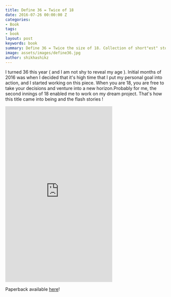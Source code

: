 ```yaml
---
title: Define 36 = Twice of 18
date: 2016-07-26 00:00:00 Z
categories:
- Book
tags:
- book
layout: post
keywords: book
summary: Define 36 = Twice the size of 18. Collection of short"est" stories
image: assets/images/define36.jpg
author: shikhashikz
---
```


 I turned 36 this year ( and I am not shy to reveal my age ). Initial months of 2016 was when I decided that it's high time that I put my personal goal into action, and I started working on this piece. When you are 18, you are free to take your decisions and venture into a new horizon.Probably for me, the second innings of 18 enabled me to work on my dream project. 
That's how this title came into being and the flash stories !

<iframe type="text/html" width="336" height="550" frameborder="0" allowfullscreen style="max-width:100%" src="https://read.amazon.in/kp/card?asin=B01J3BMPMM&preview=inline&linkCode=kpe&ref_=cm_sw_r_kb_dp_dhM2xb9SVY5NG" ></iframe>

Paperback available [here](http://www.amazon.in/dp/1535394382)!
